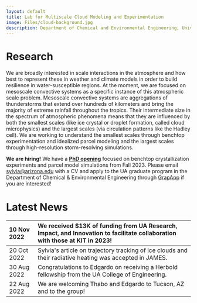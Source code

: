 ```yaml
---
layout: default
title: Lab for Multiscale Cloud Modeling and Experimentation
image: Files/cloud-background.jpg
description: Department of Chemical and Environmental Engineering, University of Arizona
---
```


# Research

We are broadly interested in scale interactions in the atmosphere and how best to represent these in weather and climate models in order to build resilience in water-susceptible regions. At the moment, we are focused on mesoscale convective systems as a specific instance of this atmospheric scale problem. Mesoscale convective systems are aggregations of thunderstorms that extend over hundreds of kilometers and bring the majority of extreme rainfall throughout the tropics. Their intermediate size in the spectrum of atmospheric phenomena means that they are influenced by both the smallest scales (like ice crystal or droplet formation, called cloud microphysics) and the largest scales (via circulation patterns like the Hadley cell). We are working to understand the smallest scales through benchtop experimentation and idealized parcel modeling and the largest scales through high-resolution storm-resolving simulations. 

**We are hiring!** We have a **[PhD opening](/Files/PhD-position3-announcement.pdf)** focused on benchtop crystallization experiments and parcel model simulations from Fall 2023. Please email sylvia@arizona.edu with a CV and apply to the UA graduate program in the Department of Chemical & Environmental Engineering through [GrapApp](https://apply.grad.arizona.edu/users/login) if you are interested!

# Latest News

| 10 Nov 2022 | We received $13K of funding from UA Research, Impact, and Innovation to facilitate collaboration with those at KIT in 2023! |
|:--|:--|
| 20 Oct 2022  | Sylvia's article on trajectory tracking of ice clouds and their radiative heating was accepted in JAMES.  | 
| 30 Aug 2022 | Congratulations to Edgardo on receiving a Herbold fellowship from the UA College of Engineering. | 
| 22 Aug 2022 | We are welcoming Thabo and Edgardo to Tucson, AZ and to the group! |
